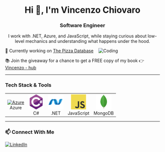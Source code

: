 <h1 align="center">Hi 👋, I'm Vincenzo Chiovaro</h1>
<h3 align="center">Software Engineer</h3>

<p align="center">
I work with .NET, Azure, and JavaScript, while staying curious about low-level mechanics and understanding what happens under the hood.
</p>

<img align="right" alt="Coding" width="200" src="https://cdn-icons-png.flaticon.com/512/4191/4191039.png">

🍕 Currently working on [The Pizza Database](https://github.com/vincenzochiovaro/the-pizza-database)  

📚 Join the giveaway for a chance to get a FREE copy of my book 👉 [Vincenzo - hub](https://vincenzochiovaro.github.io/vincenzo-hub/index.html)  

---

### **Tech Stack & Tools**  

<table>
  <tr>
    <td align="center">
      <a href="https://azure.microsoft.com/en-in/" target="_blank">
        <img src="https://www.vectorlogo.zone/logos/microsoft_azure/microsoft_azure-icon.svg" alt="Azure" width="50" height="50"/>
      </a>
      <br/>Azure
    </td>
    <td align="center">
      <a href="https://www.w3schools.com/cs/" target="_blank">
        <img src="https://raw.githubusercontent.com/devicons/devicon/master/icons/csharp/csharp-original.svg" alt="C#" width="50" height="50"/>
      </a>
      <br/>C#
    </td>
    <td align="center">
      <a href="https://dotnet.microsoft.com/" target="_blank">
        <img src="https://raw.githubusercontent.com/devicons/devicon/master/icons/dot-net/dot-net-original.svg" alt=".NET" width="50" height="50"/>
      </a>
      <br/>.NET
    </td>
    <td align="center">
      <a href="https://developer.mozilla.org/en-US/docs/Web/JavaScript" target="_blank">
        <img src="https://raw.githubusercontent.com/devicons/devicon/master/icons/javascript/javascript-original.svg" alt="JavaScript" width="50" height="50"/>
      </a>
      <br/>JavaScript
    </td>
    <td align="center">
      <a href="https://www.mongodb.com/" target="_blank">
        <img src="https://raw.githubusercontent.com/devicons/devicon/master/icons/mongodb/mongodb-original.svg" alt="MongoDB" width="50" height="50"/>
      </a>
      <br/>MongoDB
    </td>
  </tr>
</table>

---

### 📫 Connect With Me  
<p align="left">
  <a href="https://www.linkedin.com/in/vincenzo-chiovaro-22258a176/" target="_blank">
    <img src="https://img.shields.io/badge/LinkedIn-0A66C2?style=for-the-badge&logo=linkedin&logoColor=white" alt="LinkedIn"/>
  </a>
</p>
